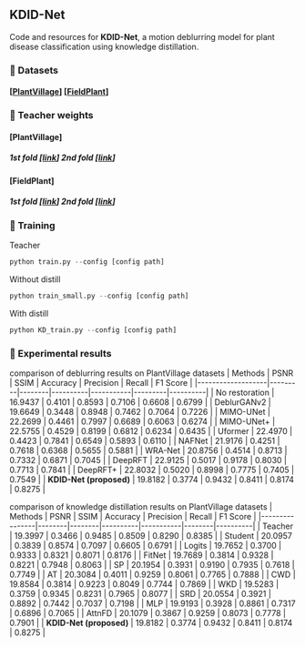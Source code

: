 ## KDID-Net
Code and resources for **KDID-Net**, a motion deblurring model for plant disease classification using knowledge distillation.

### 📁 Datasets

#### [[PlantVillage](https://drive.google.com/file/d/1JtOzI9LVij1rkU71AncbnR4uORQJEyJB/view?usp=sharing)]  [[FieldPlant](https://drive.google.com/file/d/1XP1ECzXdsK9ntAt5IRPjSxpl6eiKrw0d/view?usp=sharing)]


### 📌 Teacher weights

#### [PlantVillage]
##### 1st fold  [[link](https://drive.google.com/file/d/10Ao2gQiKzyhzEEQhM4_HsnhiccpsvJtW/view?usp=sharing)]  2nd fold  [[link](https://drive.google.com/file/d/18EeFr2MQI8Q2vYXTrxU-s_OKHW6zL8Cl/view?usp=sharing)]

#### [FieldPlant]
##### 1st fold  [[link](https://drive.google.com/file/d/1cVYdmdWUDC1yRIn_VUSCc4do5EEFeb9I/view?usp=sharing)]  2nd fold  [[link](https://drive.google.com/file/d/1Txi31udu3UszKmRMJW6KPp5FNiwm4Hq6/view?usp=sharing)]

### 📌 Training
Teacher
```python
python train.py --config [config path]
```

Without distill
```python
python train_small.py --config [config path]
```

With distill
```python
python KD_train.py --config [config path]
```

### 📌 Experimental results
comparison of deblurring results on PlantVillage datasets
| Methods           | PSNR    | SSIM   | Accuracy | Precision | Recall  | F1 Score |
|-------------------|---------|--------|----------|-----------|---------|----------|
| No restoration    | 16.9437 | 0.4101 | 0.8593   | 0.7106    | 0.6608  | 0.6799   |
| DeblurGANv2       | 19.6649 | 0.3448 | 0.8948   | 0.7462    | 0.7064  | 0.7226   |
| MIMO-UNet         | 22.2699 | 0.4461 | 0.7997   | 0.6689    | 0.6063  | 0.6274   |
| MIMO-UNet+        | 22.5755 | 0.4529 | 0.8199   | 0.6812    | 0.6234  | 0.6435   |
| Uformer           | 22.4970 | 0.4423 | 0.7841   | 0.6549    | 0.5893  | 0.6110   |
| NAFNet            | 21.9176 | 0.4251 | 0.7618   | 0.6368    | 0.5655  | 0.5881   |
| WRA-Net           | 20.8756 | 0.4514 | 0.8713   | 0.7332    | 0.6871  | 0.7045   |
| DeepRFT           | 22.9125 | 0.5017 | 0.9178   | 0.8030    | 0.7713  | 0.7841   |
| DeepRFT+          | 22.8032 | 0.5020 | 0.8998   | 0.7775    | 0.7405  | 0.7549   |
| **KDID-Net (proposed)** | 19.8182 | 0.3774 | 0.9432 | 0.8411 | 0.8174 | 0.8275 |


comparison of knowledge distillation results on PlantVillage datasets
| Methods         | PSNR   | SSIM   | Accuracy | Precision | Recall | F1 Score |
|----------------|--------|--------|----------|-----------|--------|----------|
| Teacher        | 19.3997 | 0.3466 | 0.9485   | 0.8509    | 0.8290 | 0.8385   |
| Student        | 20.0957 | 0.3839 | 0.8574   | 0.7097    | 0.6605 | 0.6791   |
| Logits         | 19.7652 | 0.3700 | 0.9333   | 0.8321    | 0.8071 | 0.8176   |
| FitNet         | 19.7689 | 0.3814 | 0.9328   | 0.8221    | 0.7948 | 0.8063   |
| SP             | 20.1954 | 0.3931 | 0.9190   | 0.7935    | 0.7618 | 0.7749   |
| AT             | 20.3084 | 0.4011 | 0.9259   | 0.8061    | 0.7765 | 0.7888   |
| CWD            | 19.8584 | 0.3814 | 0.9223   | 0.8049    | 0.7744 | 0.7869   |
| WKD            | 19.5283 | 0.3759 | 0.9345   | 0.8231    | 0.7965 | 0.8077   |
| SRD            | 20.0554 | 0.3921 | 0.8892   | 0.7442    | 0.7037 | 0.7198   |
| MLP            | 19.9193 | 0.3928 | 0.8861   | 0.7317    | 0.6896 | 0.7065   |
| AttnFD         | 20.1079 | 0.3867 | 0.9259   | 0.8073    | 0.7778 | 0.7901   |
| **KDID-Net (proposed)** | 19.8182 | 0.3774 | 0.9432 | 0.8411 | 0.8174 | 0.8275 |


